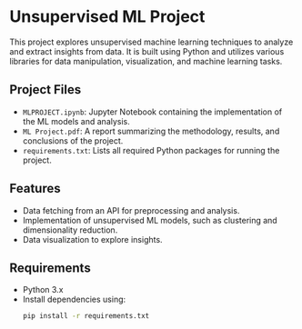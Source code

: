# Unsupervised ML Project

This project explores unsupervised machine learning techniques to analyze and extract insights from data. It is built using Python and utilizes various libraries for data manipulation, visualization, and machine learning tasks.

## Project Files
- `MLPROJECT.ipynb`: Jupyter Notebook containing the implementation of the ML models and analysis.
- `ML Project.pdf`: A report summarizing the methodology, results, and conclusions of the project.
- `requirements.txt`: Lists all required Python packages for running the project.

## Features
- Data fetching from an API for preprocessing and analysis.
- Implementation of unsupervised ML models, such as clustering and dimensionality reduction.
- Data visualization to explore insights.

## Requirements
- Python 3.x
- Install dependencies using:
  ```bash
  pip install -r requirements.txt
